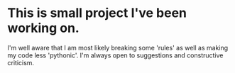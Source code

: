 # This is small project I've been working on.

I'm well aware that I am most likely breaking some 'rules' as well as making my code less 'pythonic'. 
I'm always open to suggestions and constructive criticism.
